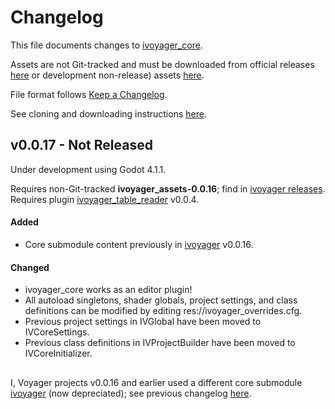# Changelog

This file documents changes to [ivoyager_core](https://github.com/ivoyager/ivoyager_core).

Assets are not Git-tracked and must be downloaded from official releases [here](https://github.com/ivoyager/ivoyager/releases) or development non-release) assets [here](https://github.com/ivoyager/non_release_assets/releases).

File format follows [Keep a Changelog](https://keepachangelog.com/en/1.0.0/).

See cloning and downloading instructions [here](https://www.ivoyager.dev/developers/).

## v0.0.17 - Not Released

Under development using Godot 4.1.1.

Requires non-Git-tracked **ivoyager_assets-0.0.16**; find in [ivoyager releases](https://github.com/ivoyager/ivoyager/releases).    
Requires plugin [ivoyager_table_reader](https://github.com/ivoyager/ivoyager_table_importer) v0.0.4.

#### Added
* Core submodule content previously in [ivoyager](https://github.com/ivoyager/ivoyager) v0.0.16.

#### Changed
* ivoyager_core works as an editor plugin!
* All autoload singletons, shader globals, project settings, and class definitions can be modified by editing res://ivoyager_overrides.cfg.
* Previous project settings in IVGlobal have been moved to IVCoreSettings.
* Previous class definitions in IVProjectBuilder have been moved to IVCoreInitializer.


##
I, Voyager projects v0.0.16 and earlier used a different core submodule [ivoyager](https://github.com/ivoyager/ivoyager) (now depreciated); see previous changelog [here](https://github.com/ivoyager/ivoyager/blob/master/CHANGELOG.md).

